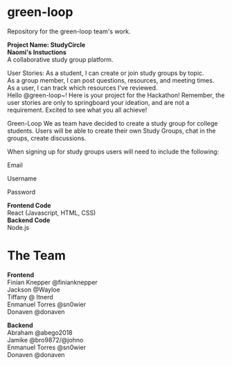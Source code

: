 # green-loop
Repository for the green-loop team's work.

**Project Name: StudyCircle**    
**Naomi's Instuctions**  
A collaborative study group platform.

User Stories:
As a student, I can create or join study groups by topic.  
As a group member, I can post questions, resources, and meeting times.  
As a user, I can track which resources I've reviewed.  
Hello @green-loop~! Here is your project for the Hackathon! Remember, the user stories are only to springboard your ideation, and are not a requirement. Excited to see what you all achieve!  

Green-Loop
We as team have decided to create a study group for college students. Users will be able to create their own Study Groups, chat in the groups, create discussions.

When signing up for study groups users will need to include the following:

Email 

Username  

Password

**Frontend Code**  
React (Javascript, HTML, CSS)   
**Backend Code**  
Node.js

# **The Team**  
**Frontend**  
Finian Knepper @finianknepper  
Jackson @Wayloe   
Tiffany @ Itnerd  
Enmanuel Torres @sn0wier    
Donaven @donaven  

**Backend**  
Abraham @abego2018  
Jamike @bro9872/@johno  
Enmanuel Torres @sn0wier  
Donaven @donaven  
